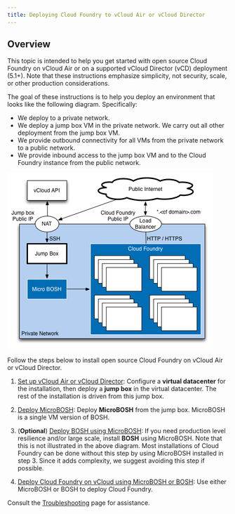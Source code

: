 ```yaml
---
title: Deploying Cloud Foundry to vCloud Air or vCloud Director
---
```


## Overview ##

This topic is intended to help you get started with open source Cloud Foundry
on vCloud Air or on a supported vCloud Director (vCD) deployment (5.1+).
Note that these instructions emphasize simplicity, not security, scale, or
other production considerations.

The goal of these instructions is to help you deploy an environment that looks like the following diagram. Specifically:

* We deploy to a private network.
* We deploy a jump box VM in the private network. We carry out all other deployment from the jump box VM.
* We provide outbound connectivity for all VMs from the private network to a public network.
* We provide inbound access to the jump box VM and to the Cloud Foundry instance from the public network.

![vCloud Air / vCloud Director Cloud Foundry deployment](vcloud_images/vcloud_cf_deployment_vms.png)

Follow the steps below to install open source Cloud Foundry on vCloud Air or vCloud Director.

1. [Set up vCloud Air or vCloud Director](setup_vcloud.html):
Configure a **virtual datacenter** for the installation, then deploy a **jump box** in the virtual datacenter.
The rest of the installation is driven from this jump box.

2. [Deploy MicroBOSH](../../bosh/deploy_microbosh_to_vcloud.html):
Deploy **MicroBOSH** from the jump box. MicroBOSH is a single VM version of
BOSH.

3. (**Optional**) [Deploy BOSH using MicroBOSH](../../bosh/deploying.html):
If you need production level resilience and/or large scale, install **BOSH** using MicroBOSH.
Note that this is not illustrated in the above diagram.
Most installations of Cloud Foundry can be done without this step by using MicroBOSH installed in step 3. Since it adds complexity, we suggest avoiding this step if possible.

4. [Deploy Cloud Foundry on vCloud using MicroBOSH or BOSH](deploy_cf.html):
Use either MicroBOSH or BOSH to deploy Cloud Foundry.

Consult the [Troubleshooting](troubleshooting.html) page for assistance.
